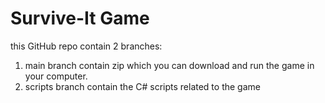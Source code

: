 # Survive-It Game

this GitHub repo contain 2 branches:
1. main branch contain zip which you can download and run the game in your computer. 
2. scripts branch contain the C# scripts related to the game
